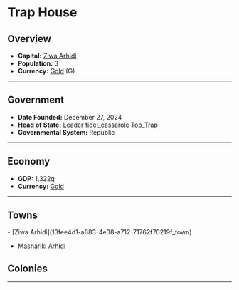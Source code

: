 <!--UNDEDITED FILE, remove this entire line if this file has been edited!-->
# <!--NAME-->Trap House<!--NAME-->

## Overview

- **Capital:** <!--CAPITAL_LINK-->[Ziwa Arhidi](13fee4d1-a883-4e38-a712-71762f70219f_town)<!--CAPITAL_LINK-->
- **Population:** <!--POPULATION-->3<!--POPULATION-->
- **Currency:** <!--CURRENCY_LINK-->[Gold](Gold_currency)<!--CURRENCY_LINK--> (<!--CURRENCY_ABV-->G<!--CURRENCY_ABV-->)

---

## Government

- **Date Founded:** <!--FOUNDED-->December 27, 2024<!--FOUNDED-->
- **Head of State:** <!--LEADER_TITLE_LINK-->[Leader fidel_cassarole Top_Trap](fidel_cassarole_user)<!--LEADER_TITLE_LINK-->
- **Governmental System:** <!--GOVERNMENT-->Republic<!--GOVERNMENT-->

---

## Economy

- **GDP:** <!--GDP-->1,322g<!--GDP-->
- **Currency:** <!--CURRENCY_LINK-->[Gold](Gold_currency)<!--CURRENCY_LINK-->

---

## Towns

<!--TOWNS-->- [Ziwa Arhidi](13fee4d1-a883-4e38-a712-71762f70219f_town)
- [Mashariki Arhidi](283e7f0c-b13f-49ef-83a9-776be65364d0_town)<!--TOWNS-->

## Colonies

<!--COLONIES--><!--COLONIES-->

---